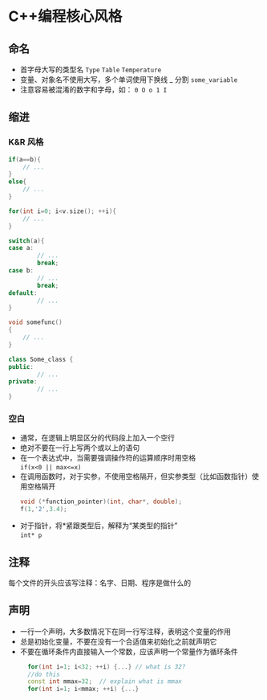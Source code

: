 # C++编程核心风格

## 命名
- 首字母大写的类型名
  ``Type`` ``Table`` ``Temperature``
- 变量、对象名不使用大写，多个单词使用下换线 _ 分割
  ``some_variable``
- 注意容易被混淆的数字和字母，如：
  ``0 O o 1 I``
 
## 缩进
### K&R 风格
``` cpp
if(a==b){
    // ...
}
else{
    // ...
}

for(int i=0; i<v.size(); ++i){
    // ...
}

switch(a){
case a:
        // ...
        break;
case b:
        // ...
        break;
default:
        // ...
}

void somefunc()
{
    // ...
}

class Some_class {
public:
        // ...
private:
        // ...
}
```
### 空白
- 通常，在逻辑上明显区分的代码段上加入一个空行  
- 绝对不要在一行上写两个或以上的语句
- 在一个表达式中，当需要强调操作符的运算顺序时用空格  
  ``if(x<0 || max<=x) ``
- 在调用函数时，对于实参，不使用空格隔开，但实参类型（比如函数指针）使用空格隔开  
  ```cpp
  void (*function_pointer)(int, char*, double);
  f(1,'2',3.4);
    ```
- 对于指针，将*紧跟类型后，解释为“某类型的指针”  
  ``int* p``

## 注释
每个文件的开头应该写注释：名字、日期、程序是做什么的

## 声明
- 一行一个声明，大多数情况下在同一行写注释，表明这个变量的作用
- 总是初始化变量，不要在没有一个合适值来初始化之前就声明它
- 不要在循环条件内直接输入一个常数，应该声明一个常量作为循环条件
  ```cpp
    for(int i=1; i<32; ++i) {...} // what is 32?
    //do this
    const int mmax=32;  // explain what is mmax
    for(int i=1; i<mmax; ++i) {...}
  ```


